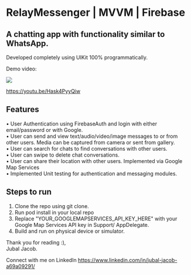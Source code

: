 # RelayMessenger | MVVM | Firebase

## A chatting app with functionality similar to WhatsApp.
Developed completely using UIKit 100% programmatically.

Demo video:

[![](https://markdown-videos-api.jorgenkh.no/youtube/Hask4PyyQiw)](https://youtu.be/Hask4PyyQiw)

https://youtu.be/Hask4PyyQiw

## Features

• User Authentication using FirebaseAuth and login with either email/password or with Google.\
• User can send and view text/audio/video/image messages to or from other users. Media can be captured from camera or sent from gallery.\
• User can search for chats to find conversations with other users.\
• User can swipe to delete chat conversations.\
• User can share their location with other users. Implemented via Google Map Services\
• Implemented Unit testing for authentication and messaging modules.

## Steps to run
1. Clone the repo using git clone.
2. Run pod install in your local repo
3. Replace "YOUR_GOOGLEMAPSERVICES_API_KEY_HERE" with your Google Map Services API key in Support/ AppDelegate.
4. Build and run on physical device or simulator.

Thank you for reading :),\
Jubal Jacob.

Connect with me on LinkedIn
https://www.linkedin.com/in/jubal-jacob-a69a09291/



